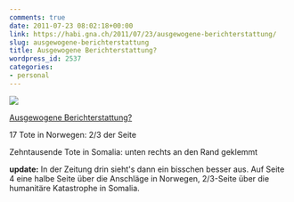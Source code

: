 ```yaml
---
comments: true
date: 2011-07-23 08:02:18+00:00
link: https://habi.gna.ch/2011/07/23/ausgewogene-berichterstattung/
slug: ausgewogene-berichterstattung
title: Ausgewogene Berichterstattung?
wordpress_id: 2537
categories:
- personal
---
```


[![](https://static.flickr.com/6011/5965922827_5bbb1aa991_m.jpg)](https://www.flickr.com/photos/habi/5965922827/)
   
[Ausgewogene Berichterstattung?](https://www.flickr.com/photos/habi/5965922827/)

17 Tote in Norwegen: 2/3 der Seite  

Zehntausende Tote in Somalia: unten rechts an den Rand geklemmt

**update:** In der Zeitung drin sieht's dann ein bisschen besser aus.
Auf Seite 4 eine halbe Seite über die Anschläge in Norwegen, 2/3-Seite über die humanitäre Katastrophe in Somalia.